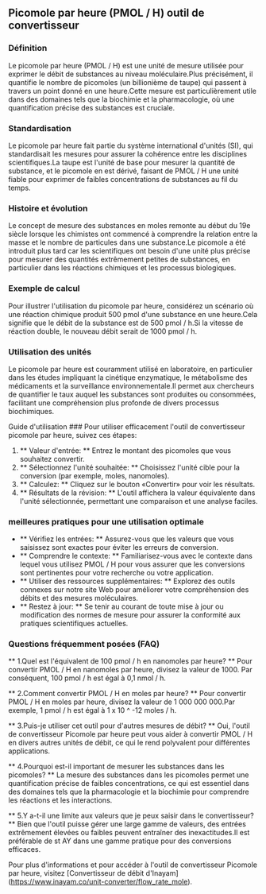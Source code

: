 ## Picomole par heure (PMOL / H) outil de convertisseur

### Définition
Le picomole par heure (PMOL / H) est une unité de mesure utilisée pour exprimer le débit de substances au niveau moléculaire.Plus précisément, il quantifie le nombre de picomoles (un billionième de taupe) qui passent à travers un point donné en une heure.Cette mesure est particulièrement utile dans des domaines tels que la biochimie et la pharmacologie, où une quantification précise des substances est cruciale.

### Standardisation
Le picomole par heure fait partie du système international d'unités (SI), qui standardisait les mesures pour assurer la cohérence entre les disciplines scientifiques.La taupe est l'unité de base pour mesurer la quantité de substance, et le picomole en est dérivé, faisant de PMOL / H une unité fiable pour exprimer de faibles concentrations de substances au fil du temps.

### Histoire et évolution
Le concept de mesure des substances en moles remonte au début du 19e siècle lorsque les chimistes ont commencé à comprendre la relation entre la masse et le nombre de particules dans une substance.Le picomole a été introduit plus tard car les scientifiques ont besoin d'une unité plus précise pour mesurer des quantités extrêmement petites de substances, en particulier dans les réactions chimiques et les processus biologiques.

### Exemple de calcul
Pour illustrer l'utilisation du picomole par heure, considérez un scénario où une réaction chimique produit 500 pmol d'une substance en une heure.Cela signifie que le débit de la substance est de 500 pmol / h.Si la vitesse de réaction double, le nouveau débit serait de 1000 pmol / h.

### Utilisation des unités
Le picomole par heure est couramment utilisé en laboratoire, en particulier dans les études impliquant la cinétique enzymatique, le métabolisme des médicaments et la surveillance environnementale.Il permet aux chercheurs de quantifier le taux auquel les substances sont produites ou consommées, facilitant une compréhension plus profonde de divers processus biochimiques.

Guide d'utilisation ###
Pour utiliser efficacement l'outil de convertisseur picomole par heure, suivez ces étapes:
1. ** Valeur d'entrée: ** Entrez le montant des picomoles que vous souhaitez convertir.
2. ** Sélectionnez l'unité souhaitée: ** Choisissez l'unité cible pour la conversion (par exemple, moles, nanomoles).
3. ** Calculez: ** Cliquez sur le bouton «Convertir» pour voir les résultats.
4. ** Résultats de la révision: ** L'outil affichera la valeur équivalente dans l'unité sélectionnée, permettant une comparaison et une analyse faciles.

### meilleures pratiques pour une utilisation optimale
- ** Vérifiez les entrées: ** Assurez-vous que les valeurs que vous saisissez sont exactes pour éviter les erreurs de conversion.
- ** Comprendre le contexte: ** Familiarisez-vous avec le contexte dans lequel vous utilisez PMOL / H pour vous assurer que les conversions sont pertinentes pour votre recherche ou votre application.
- ** Utiliser des ressources supplémentaires: ** Explorez des outils connexes sur notre site Web pour améliorer votre compréhension des débits et des mesures moléculaires.
- ** Restez à jour: ** Se tenir au courant de toute mise à jour ou modification des normes de mesure pour assurer la conformité aux pratiques scientifiques actuelles.

### Questions fréquemment posées (FAQ)

** 1.Quel est l'équivalent de 100 pmol / h en nanomoles par heure? **
Pour convertir PMOL / H en nanomoles par heure, divisez la valeur de 1000. Par conséquent, 100 pmol / h est égal à 0,1 nmol / h.

** 2.Comment convertir PMOL / H en moles par heure? **
Pour convertir PMOL / H en moles par heure, divisez la valeur de 1 000 000 000.Par exemple, 1 pmol / h est égal à 1 x 10 ^ -12 moles / h.

** 3.Puis-je utiliser cet outil pour d'autres mesures de débit? **
Oui, l'outil de convertisseur Picomole par heure peut vous aider à convertir PMOL / H en divers autres unités de débit, ce qui le rend polyvalent pour différentes applications.

** 4.Pourquoi est-il important de mesurer les substances dans les picomoles? **
La mesure des substances dans les picomoles permet une quantification précise de faibles concentrations, ce qui est essentiel dans des domaines tels que la pharmacologie et la biochimie pour comprendre les réactions et les interactions.

** 5.Y a-t-il une limite aux valeurs que je peux saisir dans le convertisseur? **
Bien que l'outil puisse gérer une large gamme de valeurs, des entrées extrêmement élevées ou faibles peuvent entraîner des inexactitudes.Il est préférable de st AY dans une gamme pratique pour des conversions efficaces.

Pour plus d'informations et pour accéder à l'outil de convertisseur Picomole par heure, visitez [Convertisseur de débit d'Inayam] (https://www.inayam.co/unit-converter/flow_rate_mole).